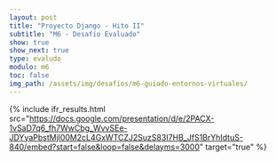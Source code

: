 ```yaml
---
layout: post
title: "Proyecto Django - Hito II"
subtitle: "M6 - Desafío Evaluado"
show: true
show_next: true
type: evaludo
modulo: m6
toc: false
img_path: /assets/img/desafios/m6-guiado-entornos-virtuales/
---
```


{% include ifr_results.html src="https://docs.google.com/presentation/d/e/2PACX-1vSaD7q6_fh7WwCbg_WvvSEe-JDYyaPbstMjl00M2cL4GxWTCZJ2SuzS83I7HB_JfS1BrYhIdtuS-840/embed?start=false&loop=false&delayms=3000" target="true" %}